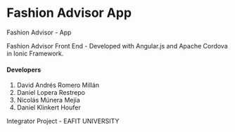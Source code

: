 # Fashion Advisor App
Fashion Advisor - App

Fashion Advisor Front End - Developed with Angular.js and Apache Cordova in Ionic Framework.

#### Developers

1. David Andrés Romero Millán
2. Daniel Lopera Restrepo
3. Nicolás Múnera Mejía
4. Daniel Klinkert Houfer

Integrator Project - EAFIT UNIVERSITY
